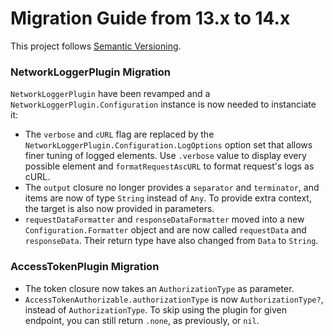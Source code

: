 # Migration Guide from 13.x to 14.x

This project follows [Semantic Versioning](http://semver.org).

### NetworkLoggerPlugin Migration
`NetworkLoggerPlugin` have been revamped and a `NetworkLoggerPlugin.Configuration` instance is now needed to instanciate it:
- The `verbose` and `cURL` flag are replaced by the `NetworkLoggerPlugin.Configuration.LogOptions` option set that allows finer tuning of logged elements. Use `.verbose` value to display every possible element and `formatRequestAscURL` to format request's logs as cURL.
- The `output` closure no longer provides a `separator` and `terminator`, and items are now of type `String` instead of `Any`. To provide extra context, the target is also now provided in parameters.
- `requestDataFormatter` and `responseDataFormatter` moved into a new `Configuration.Formatter` object and are now called `requestData` and `responseData`. Their return type have also changed from `Data` to `String`.

### AccessTokenPlugin Migration
- The token closure now takes an `AuthorizationType` as parameter.
- `AccessTokenAuthorizable.authorizationType` is now `AuthorizationType?`, instead of `AuthorizationType`. To skip using the plugin for given endpoint, you can still return `.none`, as previously, or `nil`.
